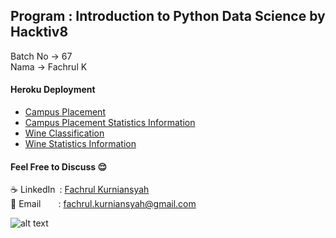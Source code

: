 ## Program : Introduction to Python Data Science by Hacktiv8
        
Batch No &rarr; 67<br>
Nama &rarr; Fachrul K


#### Heroku Deployment
* [Campus Placement](https://h8-random-forest.herokuapp.com/)
* [Campus Placement Statistics Information](https://h8-random-forest.herokuapp.com/pandas_profiling)
* [Wine Classification](https://red-wine-fchrulk.herokuapp.com/)
* [Wine Statistics Information](https://red-wine-fchrulk.herokuapp.com/wine_stats)


#### Feel Free to Discuss :relieved:
:coffee: LinkedIn&ensp;: [Fachrul Kurniansyah](https://www.linkedin.com/in/fchrulk)<br>
:e-mail: Email&ensp;&ensp;&ensp;&ensp;: fachrul.kurniansyah@gmail.com


![alt text](https://c.tenor.com/ANpny5mUNncAAAAi/work-smart-play-hard.gif)
